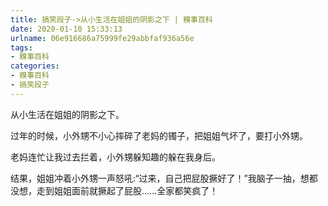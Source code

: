 ```yaml
---
title: 搞笑段子->从小生活在姐姐的阴影之下 | 糗事百科
date: 2020-01-10 15:33:13
urlname: 06e916686a75999fe29abbfaf936a56e
tags: 
- 糗事百科
categories:
- 糗事百科
- 搞笑段子
---
```

从小生活在姐姐的阴影之下。

过年的时候，小外甥不小心摔碎了老妈的镯子，把姐姐气坏了，要打小外甥。

老妈连忙让我过去拦着，小外甥躲知趣的躲在我身后。

结果，姐姐冲着小外甥一声怒吼:“过来，自己把屁股撅好了！”我脑子一抽，想都没想，走到姐姐面前就撅起了屁股……全家都笑疯了！


